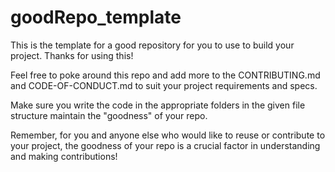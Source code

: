 # goodRepo_template

This is the template for a good repository for you to use to build your project. Thanks for using this!

Feel free to poke around this repo and add more to the CONTRIBUTING.md and CODE-OF-CONDUCT.md to suit your project requirements and specs. 

Make sure you write the code in the appropriate folders in the given file structure maintain the "goodness" of your repo.

Remember, for you and anyone else who would like to reuse or contribute to your project, the goodness of your repo is a crucial factor in understanding and making contributions!
